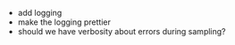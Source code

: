  - add logging
  - make the logging prettier
  - should we have verbosity about errors during sampling?
